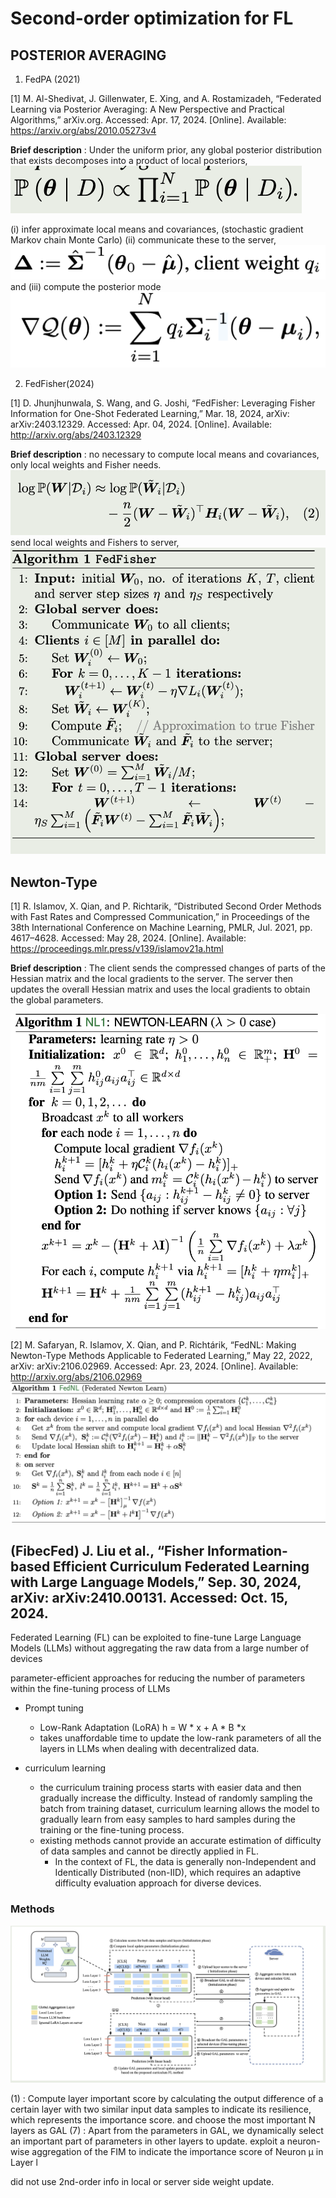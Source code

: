# Second-order optimization for FL

## POSTERIOR AVERAGING

1. FedPA (2021)

[1] M. Al-Shedivat, J. Gillenwater, E. Xing, and A. Rostamizadeh, “Federated Learning via Posterior Averaging: A New Perspective and Practical Algorithms,” arXiv.org. Accessed: Apr. 17, 2024. [Online]. Available: https://arxiv.org/abs/2010.05273v4

**Brief description** : Under the uniform prior, any global posterior distribution that exists decomposes into a product of local posteriors,
![p](./images/global_P.png)

(i) infer approximate local means and covariances, (stochastic gradient Markov chain Monte Carlo)
(ii) communicate these to the server, 
![client-> server](./images/p1.png)
and (iii) compute the posterior mode
![none](./images/p2.png)

2. FedFisher(2024)

[1] D. Jhunjhunwala, S. Wang, and G. Joshi, “FedFisher: Leveraging Fisher Information for One-Shot Federated Learning,” Mar. 18, 2024, arXiv: arXiv:2403.12329. Accessed: Apr. 04, 2024. [Online]. Available: http://arxiv.org/abs/2403.12329

**Brief description** : no necessary to compute local means and covariances, only local weights and Fisher needs.
![log](./images/log_H.png)
send local weights and Fishers to server,
![fedfisher](./images/FedFisher.png)


## Newton-Type

[1] R. Islamov, X. Qian, and P. Richtarik, “Distributed Second Order Methods with Fast Rates and Compressed Communication,” in Proceedings of the 38th International Conference on Machine Learning, PMLR, Jul. 2021, pp. 4617–4628. Accessed: May 28, 2024. [Online]. Available: https://proceedings.mlr.press/v139/islamov21a.html

**Brief description** : The client sends the compressed changes of parts of the Hessian matrix and the local gradients to the server. The server then updates the overall Hessian matrix and uses the local gradients to obtain the global parameters.

![nl](./images/Newton-learn.png)

[2] M. Safaryan, R. Islamov, X. Qian, and P. Richtárik, “FedNL: Making Newton-Type Methods Applicable to Federated Learning,” May 22, 2022, arXiv: arXiv:2106.02969. Accessed: Apr. 23, 2024. [Online]. Available: http://arxiv.org/abs/2106.02969
![nl](./images/fedNL.png)

## (FibecFed) J. Liu et al., “Fisher Information-based Efficient Curriculum Federated Learning with Large Language Models,” Sep. 30, 2024, arXiv: arXiv:2410.00131. Accessed: Oct. 15, 2024.

Federated Learning (FL) can be exploited to fine-tune Large Language Models (LLMs) without aggregating the raw data from a large number of devices

parameter-efficient approaches for reducing the number of parameters within the fine-tuning process of LLMs

- Prompt tuning
  - Low-Rank Adaptation (LoRA)
  h = W * x +  A * B *x
  - takes unaffordable time to update the low-rank parameters of all the layers in LLMs when dealing with decentralized data.

- curriculum learning
  - the curriculum training process starts with easier data and then gradually increase the difficulty. Instead of randomly sampling the batch from training dataset, curriculum learning allows the model to gradually learn from easy samples to hard samples during the training or the fine-tuning process.
  - existing methods cannot provide an accurate estimation of difficulty of data samples and cannot be directly applied in FL.
    - In the context of FL, the data is generally non-Independent and Identically Distributed (non-IID), which requires an adaptive difficulty evaluation approach for diverse devices.

### Methods

![sys](./images/2nd-order-fl/FibecFed_sys.png)

(1) : Compute layer important score by calculating the output difference of a certain layer with two similar input data samples to indicate its resilience, which represents the importance score.
and choose the most important N layers as GAL
(7) : Apart from the parameters in GAL, we dynamically select an important part of parameters in other layers to update.
exploit a neuron-wise aggregation of the FIM to indicate the importance score of Neuron μ in Layer l

did not use 2nd-order info in local or server side weight update.

